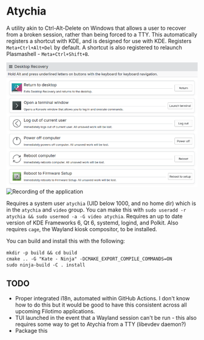 # Atychia

A utility akin to Ctrl-Alt-Delete on Windows that allows a user to recover from a broken session, rather than being forced to a TTY.
This automatically registers a shortcut with KDE, and is designed for use with KDE. Registers `Meta+Ctrl+Alt+Del` by default.
A shortcut is also registered to relaunch Plasmashell - `Meta+Ctrl+Shift+B`.

![Screenshot of the application](screenshot.png)
![Recording of the application](atychia.gif)

Requires a system user `atychia` (UID below 1000, and no home dir) which is in the `atychia` and `video` group.
You can make this with `sudo useradd -r atychia && sudo usermod -a -G video atychia`.
Requires an up to date version of KDE Frameworks 6, Qt 6, systemd, logind, and Polkit.
Also requires `cage`, the Wayland kiosk compositor, to be installed.

You can build and install this with the following:
```
mkdir -p build && cd build
cmake .. -G "Kate - Ninja" -DCMAKE_EXPORT_COMPILE_COMMANDS=ON
sudo ninja-build -C . install
```

## TODO
- Proper integrated i18n, automated within GitHub Actions. I don't know how to do this but it would be good to have this consistent across all upcoming Filotimo applications.
- TUI launched in the event that a Wayland session can't be run - this also requires some way to get to Atychia from a TTY (libevdev daemon?)
- Package this
